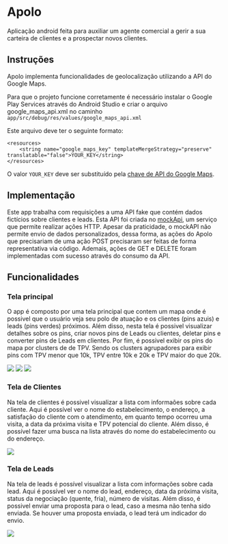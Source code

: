 # Apolo

Aplicação android feita para auxiliar um agente comercial a gerir a sua carteira de clientes e a prospectar novos clientes.

## Instruções

Apolo implementa funcionalidades de geolocalização utilizando a API do Google Maps.

Para que o projeto funcione corretamente é necessário instalar o Google Play Services através do Android Studio e criar o arquivo google_maps_api.xml no caminho `app/src/debug/res/values/google_maps_api.xml`

Este arquivo deve ter o seguinte formato:

```
<resources>
    <string name="google_maps_key" templateMergeStrategy="preserve" translatable="false">YOUR_KEY</string>
</resources>
```

O valor `YOUR_KEY` deve ser substituído pela [chave de API do Google Maps](https://developers.google.com/maps/documentation/android/start#get-key).

## Implementação

Este app trabalha com requisições a uma API fake que contém dados fictícios sobre clientes e leads.
Esta API foi criada no [mockApi](https://www.mockapi.io/), um serviço que permite realizar ações HTTP. Apesar da praticidade, o mockAPI não permite envio de dados personalizados, dessa forma, as ações do Apolo que precisariam de uma ação POST precisaram ser feitas de forma representativa via código.
Ademais, ações de GET e DELETE foram implementadas com sucesso através do consumo da API.

## Funcionalidades

### Tela principal

O app é composto por uma tela principal que contem um mapa onde é possivel que o usuário veja seu polo de atuação e os clientes (pins azuis) e leads (pins verdes) próximos. 
Além disso, nesta tela é possivel visualizar detalhes sobre os pins, criar novos pins de Leads ou clientes, deletar pins e converter pins de Leads em clientes.
Por fim, é possivel exibir os pins do mapa por clusters de de TPV. Sendo os clusters agrupadores para exibir pins com TPV menor que 10k, TPV entre 10k e 20k e TPV maior do que 20k.

![](/files/mapa.jpeg) ![](/files/mapa_add.jpeg) ![](/files/mapa_details.jpeg)


### Tela de Clientes

Na tela de clientes é possivel visualizar a lista com informaões sobre cada cliente.
Aqui é possível ver o nome do estabelecimento, o endereço, a satisfação do cliente com o atendimento, em quanto tempo ocorreu uma visita, a data da próxima visita e TPV potencial do cliente.
Além disso, é possível fazer uma busca na lista através do nome do estabelecimento ou do endereço.

![](/files/clientes.jpeg)

### Tela de Leads

Na tela de leads é possível visualizar a lista com informações sobre cada lead.
Aqui é possível ver o nome do lead, endereço, data da próxima visita, status da negociação (quente, fria), número de visitas.
Além disso, é possivel enviar uma proposta para o lead, caso a mesma não tenha sido enviada. Se houver uma proposta enviada, o lead terá um indicador do envio.

![](/files/leads.jpeg)
